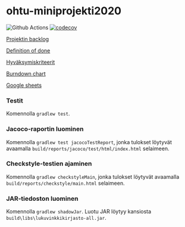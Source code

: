 # ohtu-miniprojekti2020
![Github Actions](https://github.com/lossitomatossi/ohtu-miniprojekti2020/workflows/Java%20CI%20with%20Gradle/badge.svg)
[![codecov](https://codecov.io/gh/lossitomatossi/ohtu-miniprojekti2020/branch/main/graph/badge.svg?token=IDJ0K0GQ94)](https://codecov.io/gh/lossitomatossi/ohtu-miniprojekti2020)

[Projektin backlog](https://github.com/lossitomatossi/ohtu-miniprojekti2020/projects/1)

[Definition of done](documentation/dod.md)

[Hyväksymiskriteerit](https://github.com/lossitomatossi/ohtu-miniprojekti2020/tree/main/src/test/resources/lukuvinkkikirjasto)

[Burndown chart](https://docs.google.com/spreadsheets/d/e/2PACX-1vTmBDwEEIEIljKgVgncTifNyLlCUqedPLnNmPdHPP6vrmpO1Sr8TnvkzvKwMOQGXnKHZeJUL-o2w2K_/pubchart?oid=1130428625&format=image)

[Google sheets](https://docs.google.com/spreadsheets/d/1sGVq349mKmRQ_noFouEtAV1N4oND8W4fjCAEKfueNR4/edit?usp=sharing)

### Testit
Komennolla `gradlew test`.

### Jacoco-raportin luominen
Komennolla `gradlew test jacocoTestReport`, jonka tulokset löytyvät avaamalla `build/reports/jacoco/test/html/index.html` selaimeen.

### Checkstyle-testien ajaminen
Komennolla `gradlew checkstyleMain`, jonka tulokset löytyvät avaamalla `build/reports/checkstyle/main.html` selaimeen.

### JAR-tiedoston luominen
Komennolla `gradlew shadowJar`. Luotu JAR löytyy kansiosta `build\libs\lukuvinkkikirjasto-all.jar`.


